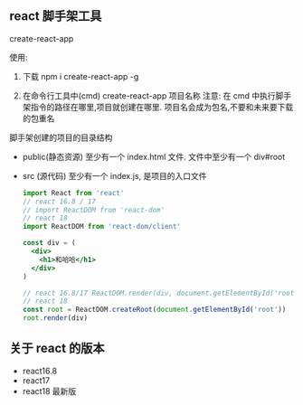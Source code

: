 ## react 脚手架工具

create-react-app

使用:

1. 下载
   npm i create-react-app -g

2. 在命令行工具中(cmd)
   create-react-app 项目名称
   注意: 在 cmd 中执行脚手架指令的路径在哪里,项目就创建在哪里. 项目名会成为包名,不要和未来要下载的包重名

脚手架创建的项目的目录结构

- public(静态资源)
  至少有一个 index.html 文件. 文件中至少有一个 div#root

- src (源代码)
  至少有一个 index.js, 是项目的入口文件

  ```jsx
  import React from 'react'
  // react 16.8 / 17
  // import ReactDOM from 'react-dom'
  // react 18
  import ReactDOM from 'react-dom/client'

  const div = (
    <div>
      <h1>和哈哈</h1>
    </div>
  )

  // react 16.8/17 ReactDOM.render(div, document.getElementById('root'))
  // react 18
  const root = ReactDOM.createRoot(document.getElementById('root'))
  root.render(div)
  ```

## 关于 react 的版本

- react16.8
- react17
- react18 最新版
